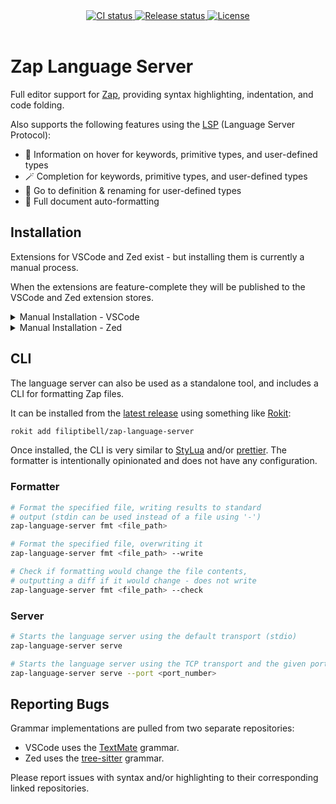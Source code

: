 <!-- markdownlint-disable MD033 -->
<!-- markdownlint-disable MD041 -->

<div align="center">
  <a href="https://github.com/filiptibell/zap-language/actions">
  <img src="https://shields.io/endpoint?url=https://badges.readysetplay.io/workflow/filiptibell/zap-language/ci.yaml" alt="CI status" />
  </a>
  <a href="https://github.com/filiptibell/zap-language/actions">
    <img src="https://shields.io/endpoint?url=https://badges.readysetplay.io/workflow/filiptibell/zap-language/release.yaml" alt="Release status" />
  </a>
  <a href="https://github.com/filiptibell/zap-language/blob/main/LICENSE.txt">
    <img src="https://img.shields.io/github/license/filiptibell/zap-language.svg?label=License&color=informational" alt="License" />
  </a>
</div>

<br/>

# Zap Language Server

Full editor support for [Zap](https://zap.redblox.dev), providing syntax highlighting, indentation, and code folding.

Also supports the following features using the [LSP](https://microsoft.github.io/language-server-protocol/) (Language Server Protocol):

- 🔮 Information on hover for keywords, primitive types, and user-defined types
- 🪄 Completion for keywords, primitive types, and user-defined types
- 🎯 Go to definition & renaming for user-defined types
- 📝 Full document auto-formatting

## Installation

Extensions for VSCode and Zed exist - but installing them is currently a manual process.

When the extensions are feature-complete they will be published to the VSCode and Zed extension stores.

<details>
<summary> Manual Installation - VSCode </summary>

1. [Install Bun](https://bun.sh/docs/installation)
2. Clone this repository, and navigate to the `editors/vscode` directory
3. Build and install the extension by running these three commands, in order:
   ```bash
   bun install
   bun pm trust --all
   bun run extension-install
   ```

</details>

<details>
<summary> Manual Installation - Zed </summary>

1. [Install Rust](https://www.rust-lang.org/tools/install)
2. Clone this repository, and navigate to the root directory
3. Install the Zed extension at `editors/zed` as a [dev extension](https://zed.dev/docs/extensions/developing-extensions#developing-an-extension-locally)

</details>

## CLI

The language server can also be used as a standalone tool, and includes a CLI for formatting Zap files.

It can be installed from the [latest release](https://github.com/filiptibell/zap-language-server/releases/latest) using something like [Rokit](https://github.com/rojo-rbx/rokit):

```bash
rokit add filiptibell/zap-language-server
```

Once installed, the CLI is very similar to [StyLua](https://github.com/JohnnyMorganz/StyLua) and/or [prettier](https://prettier.io/).
The formatter is intentionally opinionated and does not have any configuration.

### Formatter

```bash
# Format the specified file, writing results to standard
# output (stdin can be used instead of a file using '-')
zap-language-server fmt <file_path>

# Format the specified file, overwriting it
zap-language-server fmt <file_path> --write

# Check if formatting would change the file contents,
# outputting a diff if it would change - does not write
zap-language-server fmt <file_path> --check
```

### Server

```bash
# Starts the language server using the default transport (stdio)
zap-language-server serve

# Starts the language server using the TCP transport and the given port
zap-language-server serve --port <port_number>
```

## Reporting Bugs

Grammar implementations are pulled from two separate repositories:

- VSCode uses the [TextMate](https://github.com/filiptibell/tmlanguage-zap) grammar.
- Zed uses the [tree-sitter](https://github.com/filiptibell/tree-sitter-zap) grammar.

Please report issues with syntax and/or highlighting to their corresponding linked repositories.
